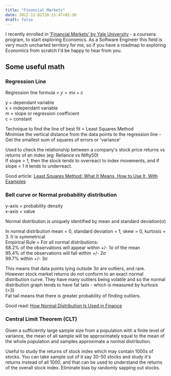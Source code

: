 ```yaml
---
title: "Financial Markets"
date: 2022-12-01T20:15:47+05:30
draft: false
---
```


I recently enrolled in ['Financial Markets' by Yale University](https://www.coursera.org/learn/financial-markets-global) - a coursera program, to start exploring Economics. As a Software Engineer this field is very much uncharted territory for me, so if you have a roadmap to exploring Economics from scratch I'd be happy to hear from you.

## Some useful math

### Regression Line

Regression line formula = $y = mx + c$

y = dependant variable\
x = independant variable\
m = slope or regression coefficient\
c = constant

Technique to find the line of best fit = Least Squares Method\
Minimise the vertical distance from the data points to the regression line - Get the smallest sum of squares of errors or 'variance'

Used to check the relationship between a company's stock price returns vs returns of an index (eg: Reliance vs Nifty50)\
If slope > 1, then the stock tends to overreact to index movements, and if slope < 1 it tends to underreact.

Good article: [Least Squares Method: What It Means, How to Use It, With Examples](https://www.investopedia.com/terms/l/least-squares-method.asp#:~:text=Least%20Squares%20Regression%20Line,points%20to%20the%20regression%20line.)

### Bell curve or Normal probability distribution

y-axis = probability density\
x-axis = value

Normal distribution is uniquely identified by mean and standard deviation(σ)

In normal distribution mean = 0, standard deviation = 1, skew = 0, kurtosis = 3. It is symmetrical\
Empirical Rule = For all normal distributions:\
68.2% of the observations will appear within +/- 1σ of the mean\
95.4% of the observations will fall within +/- 2σ\
99.7% within +/- 3σ

This means that data points lying outside 3σ are outliers, and rare.\
However stock market returns do not conform to an exact normal distribution curve. They have many outliers being volatile and so the normal distribution graph tends to have fat tails - which is measured by kurtosis (>3)\
Fat tail means that there is greater probability of finding outliers.

Good read: [How Normal Distribution Is Used in Finance](https://www.investopedia.com/terms/n/normaldistribution.asp#:~:text=The%20normal%20distribution%20is%20the,the%20standard%20deviation%20is%201.)

### Central Limit Theorem (CLT)

Given a sufficiently large sample size from a population with a finite level of variance, the mean of all sample will be approximately equal to the mean of the whole population and samples approximate a normal distribution.

Useful to study the returns of stock index which may contain 1000s of stocks. You can take sample out of it say 30-50 stocks and study it's returns instead of all 1000, and that can be used to understand the returns of the overall stock index. Eliminate bias by randomly sapping out stocks.

